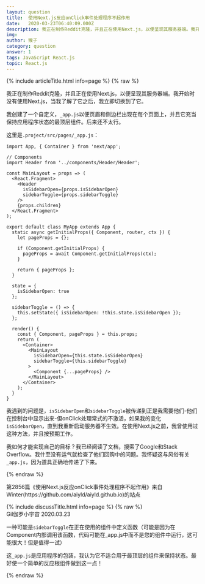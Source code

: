 ```yaml
---
layout: question
title:  使用Next.js反应onClick事件处理程序不起作用
date:   2020-03-23T06:40:09.000Z
description: 我正在制作Reddit克隆，并且正在使用Next.js，以便呈现其服务器端。我开始时没有使用Next.js，当我了解了它之后，我立即切换到了它。我创建...
img: 
author: 猴子
category: question
answer: 1
tags: JavaScript React.js
topic: React.js
---
```

<div class="article-root">
  <div class="article">
    {% include articleTitle.html info=page %}
    {% raw %}
    <div class="article-content"><p><font style="vertical-align: inherit;"><font style="vertical-align: inherit;">我正在制作Reddit克隆，并且正在使用Next.js，以便呈现其服务器端。</font><font style="vertical-align: inherit;">我开始时没有使用Next.js，当我了解了它之后，我立即切换到了它。</font></font></p>

<p><font style="vertical-align: inherit;"><font style="vertical-align: inherit;">我创建了一个自定义，</font></font><code>_app.js</code><font style="vertical-align: inherit;"><font style="vertical-align: inherit;">以便页眉和侧边栏出现在每个页面上，并且它充当保持应用程序状态的最顶层组件。</font><font style="vertical-align: inherit;">后来还不太行。</font></font></p>

<p><font style="vertical-align: inherit;"><font style="vertical-align: inherit;">这里是</font></font><code>.project/src/pages/_app.js</code><font style="vertical-align: inherit;"><font style="vertical-align: inherit;">：</font></font></p>

<pre><code>import App, { Container } from 'next/app';<font></font>
<font></font>
// Components<font></font>
import Header from '../components/Header/Header';<font></font>
<font></font>
const MainLayout = props =&gt; (<font></font>
  &lt;React.Fragment&gt;<font></font>
    &lt;Header<font></font>
      isSidebarOpen={props.isSidebarOpen}<font></font>
      sidebarToggle={props.sidebarToggle}<font></font>
    /&gt;<font></font>
    {props.children}<font></font>
  &lt;/React.Fragment&gt;<font></font>
);<font></font>
<font></font>
export default class MyApp extends App {<font></font>
  static async getInitialProps({ Component, router, ctx }) {<font></font>
    let pageProps = {};<font></font>
<font></font>
    if (Component.getInitialProps) {<font></font>
      pageProps = await Component.getInitialProps(ctx);<font></font>
    }<font></font>
<font></font>
    return { pageProps };<font></font>
  }<font></font>
<font></font>
  state = {<font></font>
    isSidebarOpen: true<font></font>
  };<font></font>
<font></font>
  sidebarToggle = () =&gt; {<font></font>
    this.setState({ isSidebarOpen: !this.state.isSidebarOpen });<font></font>
  };<font></font>
<font></font>
  render() {<font></font>
    const { Component, pageProps } = this.props;<font></font>
    return (<font></font>
      &lt;Container&gt;<font></font>
        &lt;MainLayout<font></font>
          isSidebarOpen={this.state.isSidebarOpen}<font></font>
          sidebarToggle={this.sidebarToggle}<font></font>
        &gt;<font></font>
          &lt;Component {...pageProps} /&gt;<font></font>
        &lt;/MainLayout&gt;<font></font>
      &lt;/Container&gt;<font></font>
    );<font></font>
  }<font></font>
}<font></font>
</code></pre>

<p><font style="vertical-align: inherit;"><font style="vertical-align: inherit;">我遇到的问题是，</font></font><code>isSidebarOpen</code><font style="vertical-align: inherit;"><font style="vertical-align: inherit;">和</font></font><code>sidebarToggle</code><font style="vertical-align: inherit;"><font style="vertical-align: inherit;">被传递到正是我需要他们-他们在控制台中显示出来-但onClick处理常式的不激活，如果我的变化</font></font><code>isSidebarOpen</code><font style="vertical-align: inherit;"><font style="vertical-align: inherit;">，直到我重新启动服务器不生效。</font><font style="vertical-align: inherit;">在使用Next.js之前，我曾使用过这种方法，并且按预期工作。</font></font></p>

<p><font style="vertical-align: inherit;"><font style="vertical-align: inherit;">我如何才能实现自己的目标？</font><font style="vertical-align: inherit;">我已经阅读了文档，搜索了Google和Stack Overflow。</font><font style="vertical-align: inherit;">我什至没有运气就检查了他们回购中的问题。</font><font style="vertical-align: inherit;">我怀疑这与风俗有关</font></font><code>_app.js</code><font style="vertical-align: inherit;"><font style="vertical-align: inherit;">，因为道具正确地传递了下来。</font></font></p></div>
    {% endraw %}
  </div>
  <p class="winter_mark">第2856篇《使用Next.js反应onClick事件处理程序不起作用》来自Winter(https://github.com/aiyld/aiyld.github.io)的站点</p>
  <div class="discuss-wrapper">
    {% include discussTitle.html info=page %}
    {% raw %}
    <div class="discuss-list">
    <div class="discuss-item">
        <div class="discuss-parent">
          <div class="discuss-meta">
            <span class="discuss-user">Gil伽罗小宇宙</span>
            <span class="discuss-time">2020.03.23</span>
          </div>
          <div class="discuss-comment"><p><font style="vertical-align: inherit;"><font style="vertical-align: inherit;">一种可能是</font></font><code>sidebarToggle</code><font style="vertical-align: inherit;"><font style="vertical-align: inherit;">在正在使用的组件中</font><font style="vertical-align: inherit;">定义</font><font style="vertical-align: inherit;">函数（可能是因为在Component内部调用该函数，代码可能在_app.js中而不是您的组件中运行，这可能很大！但是值得一试）</font></font></p>

<p><font style="vertical-align: inherit;"><font style="vertical-align: inherit;">这</font></font><code>_app.js</code><font style="vertical-align: inherit;"><font style="vertical-align: inherit;">是应用程序的包装，我认为它不适合用于最顶层的组件来保持状态。</font><font style="vertical-align: inherit;">最好使一个简单的反应根组件做到这一点！</font></font></p></div>
        </div></div>
    </div>
    {% endraw %}
  </div>
<div>
